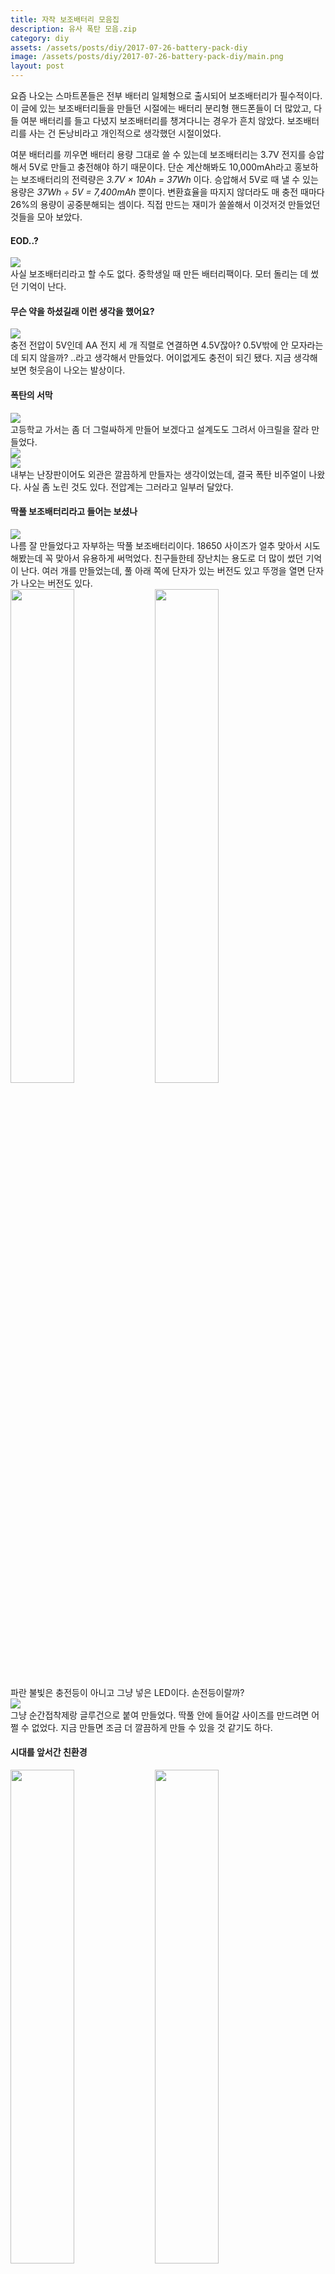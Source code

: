 ```yaml
---
title: 자작 보조배터리 모음집
description: 유사 폭탄 모음.zip
category: diy
assets: /assets/posts/diy/2017-07-26-battery-pack-diy
image: /assets/posts/diy/2017-07-26-battery-pack-diy/main.png
layout: post
---
```


요즘 나오는 스마트폰들은 전부 배터리 일체형으로 출시되어 보조배터리가 필수적이다. 이 글에 있는 보조배터리들을 만들던 시절에는 배터리 분리형 핸드폰들이 더 많았고, 다들 여분 배터리를 들고 다녔지 보조배터리를 챙겨다니는 경우가 흔치 않았다. 보조배터리를 사는 건 돈낭비라고 개인적으로 생각했던 시절이었다.  

여분 배터리를 끼우면 배터리 용량 그대로 쓸 수 있는데 보조배터리는 3.7V 전지를 승압해서 5V로 만들고 충전해야 하기 때문이다. 단순 계산해봐도 10,000mAh라고 홍보하는 보조배터리의 전력량은 <dfn>3.7V &times; 10Ah = 37Wh</dfn> 이다. 승압해서 5V로 때 낼 수 있는 용량은 <dfn>37Wh &divide; 5V = 7,400mAh</dfn> 뿐이다. 변환효율을 따지지 않더라도 매 충전 때마다 26%의 용량이 공중분해되는 셈이다. 직접 만드는 재미가 쏠쏠해서 이것저것 만들었던 것들을 모아 보았다.

#### EOD..?
<div class='center'><img src='{{page.assets}}/1.png'></div>
사실 보조배터리라고 할 수도 없다. 중학생일 때 만든 배터리팩이다. 모터 돌리는 데 썼던 기억이 난다.

#### 무슨 약을 하셨길래 이런 생각을 했어요?
<div class='center'><img src='{{page.assets}}/2.png'></div>
충전 전압이 5V인데 AA 전지 세 개 직렬로 연결하면 4.5V잖아? 0.5V밖에 안 모자라는데 되지 않을까?  
..라고 생각해서 만들었다. 어이없게도 충전이 되긴 됐다. 지금 생각해보면 헛웃음이 나오는 발상이다.

#### 폭탄의 서막
<div class='center'><img src='{{page.assets}}/3.png'></div>
고등학교 가서는 좀 더 그럴싸하게 만들어 보겠다고 설계도도 그려서 아크릴을 잘라 만들었다.
<div class='center'><img src='{{page.assets}}/4.png'></div>
<div class='center'><img src='{{page.assets}}/5.png'></div>
내부는 난장판이어도 외관은 깔끔하게 만들자는 생각이었는데, 결국 폭탄 비주얼이 나왔다. 사실 좀 노린 것도 있다. 전압계는 그러라고 일부러 달았다.

#### 딱풀 보조배터리라고 들어는 보셨나
<div class='center'><img src='{{page.assets}}/6.png'></div>
나름 잘 만들었다고 자부하는 딱풀 보조배터리이다. 18650 사이즈가 얼추 맞아서 시도해봤는데 꼭 맞아서 유용하게 써먹었다. 친구들한테 장난치는 용도로 더 많이 썼던 기억이 난다. 여러 개를 만들었는데, 풀 아래 쪽에 단자가 있는 버전도 있고 뚜껑을 열면 단자가 나오는 버전도 있다.
<div class='center'>
  <img src='{{page.assets}}/7.png' style='width: 45%'>
  <img src='{{page.assets}}/8.png' style='width: 45%'>
</div>
파란 불빛은 충전등이 아니고 그냥 넣은 LED이다. 손전등이랄까?
<div class='center'><img src='{{page.assets}}/main.png'></div>
그냥 순간접착제랑 글루건으로 붙여 만들었다. 딱풀 안에 들어갈 사이즈를 만드려면 어쩔 수 없었다. 지금 만들면 조금 더 깔끔하게 만들 수 있을 것 같기도 하다.

#### 시대를 앞서간 친환경
<div class='center'>
  <img src='{{page.assets}}/9.png' style='width: 45%'>
  <img src='{{page.assets}}/10.png' style='width: 45%'>
</div>
태양광 충전 보조배터리라고 들어보았는가? 태양광 패널로 보조배터리를 충전하는 건 있어도 패널 그 자체로 충전하는 건 아직 이거 말고 본 적이 없다. 태양광 패널이 비싸서 저걸 돈주고 사면 10만원어치는 나오겠지만, 기술가정시간 수행평가였던 태양광 자동차 만들기가 끝나고 친구들한테서 받아 왔다. 전부 병렬로 연결해서 햇빛이 쨍쨍하면 12W까지도 뽑아낼 수 있다.

#### 그 외
<div class='center'><img src='{{page.assets}}/11.png'></div>
이것저것 몰아 넣는 버릇이 도져 만든 보조배터리 겸 유무선 스피커이다. 케이스도 만들기 귀찮아서 빈 쿠키통 가져와 만들었던 기억이 난다. 통을 다 18650으로 채우기엔 배터리가 모자라서 보니 마침 분해해놓은 컴퓨터 스피커가 맞는 크기라 회로까지 통째로 떼어와 집어넣었다. 안 쓰는 블루투스 이어셋을 회로만 뜯어다 스피커랑 연결해서 블루투스 스피커 모드도 된다. 물론 그렇게 유용하게 쓰지는 않았다..

<div class='center'>
  <img src='{{page.assets}}/12.png' style='width: 30%'>
  <img src='{{page.assets}}/13.png' style='width: 30%'>
  <img src='{{page.assets}}/14.png' style='width: 30%'>
</div>
말고도 외관 신경 안 쓰고 남는 배터리로 이것저것 만들어서 유용하게 썼었다.